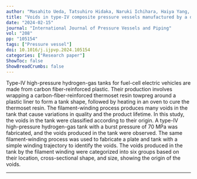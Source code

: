 ```yaml
---
author: "Masahito Ueda, Tatsuhiro Hidaka, Naruki Ichihara, Haiya Yang, Wataru Iwase, Tetsuya Matsuda, Naoki Morita, Ryoma Aoki, Tomohiro Yokozeki"
title: "Voids in type-IV composite pressure vessels manufactured by a dry filament-winding process"
date: "2024-02-15"
journal: "International Journal of Pressure Vessels and Piping"
vol: "208" 
pp: "105154"
tags: ["Pressure vessel"]
doi: 10.1016/j.ijpvp.2024.105154
categories: ["Research paper"]
ShowToc: false
ShowBreadCrumbs: false
---
```


Type-IV high-pressure hydrogen-gas tanks for fuel-cell electric vehicles are made from carbon fiber-reinforced plastic. Their production involves wrapping a carbon-fiber-reinforced thermoset resin towpreg around a plastic liner to form a tank shape, followed by heating in an oven to cure the thermoset resin. The filament-winding process produces many voids in the tank that cause variations in quality and the product lifetime. In this study, the voids in the tank were classified according to their origin. A type-IV high-pressure hydrogen-gas tank with a burst pressure of 70 MPa was fabricated, and the voids produced in the tank were observed. The same filament-winding process was used to fabricate a plate and tank with a simple winding trajectory to identify the voids. The voids produced in the tank by the filament winding were categorized into six groups based on their location, cross-sectional shape, and size, showing the origin of the voids.

* * *
